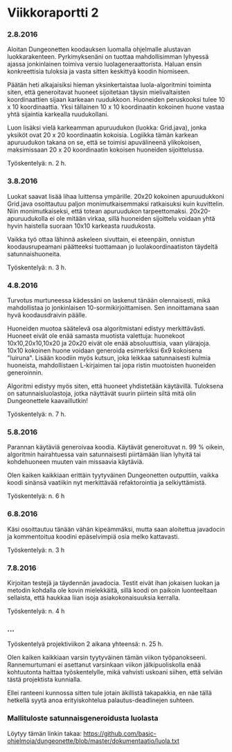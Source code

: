 Viikkoraportti 2
================

### 2.8.2016
Aloitan Dungeonetten koodauksen luomalla ohjelmalle alustavan luokkarakenteen. Pyrkimyksenäni on tuottaa mahdollisimman lyhyessä ajassa jonkinlainen toimiva versio luolageneraattorista. Haluan ensin konkreettisia tuloksia ja vasta sitten keskittyä koodin hiomiseen.

Päätän heti alkajaisiksi hieman yksinkertaistaa luola-algoritmini toiminta siten, että generoitavat huoneet sijoitetaan täysin mielivaltaisten koordinaattien sijaan karkeaan ruudukkoon. Huoneiden peruskooksi tulee 10 x 10 koordinaattia. Yksi tällainen 10 x 10 koordinaatin kokoinen huone vastaa yhtä sijaintia karkealla ruudukollani.

Luon lisäksi vielä karkeamman apuruudukon (luokka: Grid.java), jonka yksiköt ovat 20 x 20 koordinaatin kokoisia. Logiikka tämän karkean apuruudukon takana on se, että se toimisi apuvälineenä ylikokoisen, maksimissaan 20 x 20 koordinaatin kokoisen huoneiden sijoittelussa.

Työskentelyä: n. 2 h.

### 3.8.2016
Luokat saavat lisää lihaa luittensa ympärille. 20x20 kokoinen apuruudukkoni Grid.java osoittautuu paljon monimutkaisemmaksi ratkaisuksi kuin kuvittelin. Niin monimutkaiseksi, että totean apuruudukon tarpeettomaksi. 20x20-apuruudukolla ei ole mitään virkaa, sillä huoneiden sijoittelu voidaan yhtä hyvin haistella suoraan 10x10 karkeasta ruudukosta.

Vaikka työ ottaa lähinnä askeleen sivuttain, ei eteenpäin, onnistun koodausrupeamani päätteeksi tuottamaan jo luolakoordinaatiston täydeltä satunnaishuoneita.

Työskentelyä: n. 3 h.

### 4.8.2016
Turvotus murtuneessa kädessäni on laskenut tänään olennaisesti, mikä mahdollistaa jo jonkinlaisen 10-sormikirjoittamisen. Sen innoittamana saan hyvä koodausdraivin päälle.

Huoneiden muotoa säätelevä osa algoritmistani edistyy merkittävästi. Huoneet eivät ole enää samasta muotista valettuja: huonekoot 10x10,20x10,10x20 ja 20x20 eivät ole enää absoluuttisia, vaan ylärajoja. 10x10 kokoinen huone voidaan generoida esimerkiksi 6x9 kokoisena "luiruna". Lisään koodiin myös kutsun, joka leikkaa satunnaisesti kulmia huoneista, mahdollistaen L-kirjaimen tai jopa ristin muotoisten huoneiden generoinnin.

Algoritmi edistyy myös siten, että huoneet yhdistetään käytävillä. Tuloksena on satunnaisluolastoja, jotka näyttävät suurin piirtein siltä mitä olin Dungeonettele kaavaillutkin!

Työskentelyä: n. 7 h.

### 5.8.2016
Parannan käytäviä generoivaa koodia. Käytävät generoituvat n. 99 % oikein, algoritmin hairahtuessa vain satunnaisesti piirtämään liian lyhyitä tai kohdehuoneen muuten vain missaavia käytäviä.

Olen kaiken kaikkiaan erittäin tyytyväinen Dungeonetten outputtiin, vaikka koodi sinänsä vaatiikin nyt merkittävää refaktorointia ja selkiyttämistä.

Työskentelyä: n. 6 h

### 6.8.2016
Käsi osoittautuu tänään vähän kipeämmäksi, mutta saan aloitettua javadocin ja kommentoitua koodini epäselvimpiä osia melko kattavasti.

Työskentelyä: n. 3 h

### 7.8.2016
Kirjoitan testejä ja täydennän javadocia. Testit eivät ihan jokaisen luokan ja metodin kohdalla ole kovin mielekkäitä, sillä koodi on paikoin luonteeltaan sellaista, että haukkaa liian isoja asiakokonaisuuksia kerralla.

Työskentelyä: n. 4 h

### ...
Työskentelyä projektiviikon 2 aikana yhteensä: n. 25 h.

Olen kaiken kaikkiaan varsin tyytyväinen tämän viikon työpanokseeni. Rannemurtumani ei asettanut varsinkaan viikon jälkipuoliskolla enää kohtuutonta haittaa työskentelylle, mikä vahvisti uskoani siihen, että selviän tästä projektista kunnialla. 

Ellei ranteeni kunnossa sitten tule jotain äkillistä takapakkia, en näe tällä hetkellä syytä anoa erityiskohtelua palautus-deadlinejen suhteen.

### Mallituloste satunnaisgeneroidusta luolasta

Löytyy tämän linkin takaa: https://github.com/basic-ohjelmoia/dungeonette/blob/master/dokumentaatio/luola.txt
